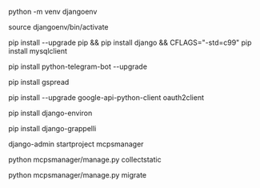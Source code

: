 python -m venv djangoenv

source djangoenv/bin/activate

pip install --upgrade pip && pip install django && CFLAGS="-std=c99" pip install mysqlclient

pip install python-telegram-bot --upgrade

pip install gspread

pip install --upgrade google-api-python-client oauth2client

pip install django-environ

pip install django-grappelli

django-admin startproject mcpsmanager

python mcpsmanager/manage.py collectstatic

python mcpsmanager/manage.py migrate